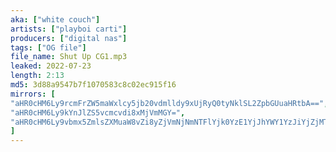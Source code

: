 ```yaml
---
aka: ["white couch"]
artists: ["playboi carti"]
producers: ["digital nas"]
tags: ["OG file"]
file_name: Shut Up CG1.mp3
leaked: 2022-07-23
length: 2:13
md5: 3d88a9547b7f1070583c8c02ec915f16
mirrors: [
"aHR0cHM6Ly9rcmFrZW5maWxlcy5jb20vdmlldy9xUjRyQ0tyNklSL2ZpbGUuaHRtbA==",
"aHR0cHM6Ly9kYnJlZS5vcmcvdi8xMjVmMGY=",
"aHR0cHM6Ly9vbmx5ZmlsZXMuaW8vZi8yZjVmNjNmNTFlYjk0YzE1YjJhYWY1YzJiYjZjMTliMg=="
]
---
```

